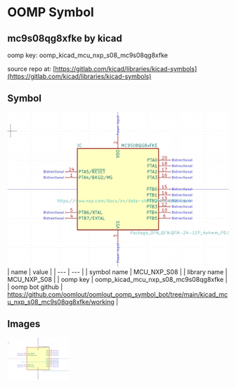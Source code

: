 # OOMP Symbol  
## mc9s08qg8xfke  by kicad  
  
oomp key: oomp_kicad_mcu_nxp_s08_mc9s08qg8xfke  
  
source repo at: [https://gitlab.com/kicad/libraries/kicad-symbols](https://gitlab.com/kicad/libraries/kicad-symbols)  
## Symbol  
  
[![working.png](working_600.png)](working.png)  
| name | value | 
| --- | --- | 
| symbol name | MCU_NXP_S08 | 
| library name | MCU_NXP_S08 | 
| oomp key | oomp_kicad_mcu_nxp_s08_mc9s08qg8xfke | 
| oomp bot github | https://github.com/oomlout/oomlout_oomp_symbol_bot/tree/main/kicad_mcu_nxp_s08_mc9s08qg8xfke/working | 
## Images  
  
[![working.png](working_140.png)](working.png)  
